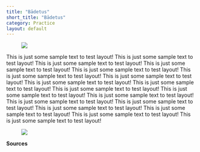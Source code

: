 ```yaml
---
title: "Bādetus"
short_title: "Bādetus"
category: Practice
layout: default
---
```


<figure class="deity-image"><img src="{{ '/assets/img/badetus-1.png' | relative_url }}"></figure>

This is just some sample text to test layout!
This is just some sample text to test layout!
This is just some sample text to test layout!
This is just some sample text to test layout!
This is just some sample text to test layout!
This is just some sample text to test layout!
This is just some sample text to test layout!
This is just some sample text to test layout!
This is just some sample text to test layout!
This is just some sample text to test layout!
This is just some sample text to test layout!
This is just some sample text to test layout!
This is just some sample text to test layout!
This is just some sample text to test layout!
This is just some sample text to test layout!
This is just some sample text to test layout!
This is just some sample text to test layout!
This is just some sample text to test layout!

<figure class="deity-image"><img src="{{ '/assets/img/badetus-2.png' | relative_url }}"></figure>

**Sources**